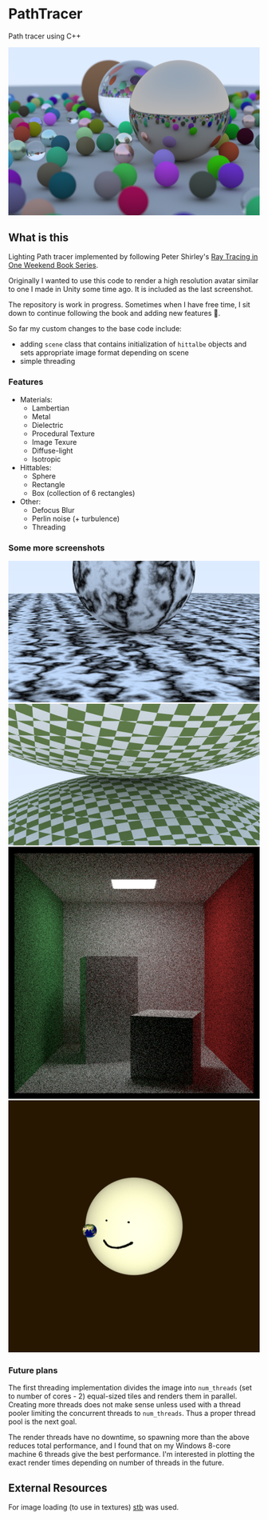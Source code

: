 # PathTracer
Path tracer using C++

![part_one_final_scene](/images/image3.png)

## What is this
Lighting Path tracer implemented by following Peter Shirley's [Ray Tracing in One Weekend Book Series](https://raytracing.github.io/).  

Originally I wanted to use this code to render a high resolution avatar similar to one I made in Unity some time ago. It is included as the last screenshot.  

The repository is work in progress. Sometimes when I have free time, I sit down to continue following the book and adding new features 🙂.

So far my custom changes to the base code include: 
- adding `scene` class that contains initialization of `hittalbe` objects and sets appropriate image format depending on scene 
- simple threading 


### Features

- Materials:
    - Lambertian
    - Metal
    - Dielectric
    - Procedural Texture
    - Image Texure
    - Diffuse-light
    - Isotropic
- Hittables:
    - Sphere
    - Rectangle
    - Box (collection of 6 rectangles)
- Other:
    - Defocus Blur
    - Perlin noise (+ turbulence)
    - Threading

### Some more screenshots
![perlin_noise_two_spheres](/images/perlin.png)  
![first_scene_checkered](/images/checker.png)  
![cornell_scene](/images/cornell.png)  
![mighty_avatar](/images/mighty.jpg)


### Future plans
The first threading implementation divides the image into `num_threads` (set to number of cores - 2) equal-sized tiles and renders them in parallel. Creating more threads does not make sense unless used with a thread pooler limiting the concurrent threads to `num_threads`. Thus a proper thread pool is the next goal.

The render threads have no downtime, so spawning more than the above reduces total performance, and I found that on my Windows 8-core machine 6 threads give the best performance. I'm interested in plotting the exact render times depending on number of threads in the future.

## External Resources
   For image loading (to use in textures) [stb](https://github.com/nothings/stb) was used.